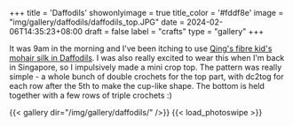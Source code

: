 +++
title = 'Daffodils'
showonlyimage = true
title_color = '#fddf8e'
image = "img/gallery/daffodils/daffodils_top.JPG"
date = 2024-02-06T14:35:23+08:00
draft = false
label = "crafts"
type = "gallery"
+++

It was 9am in the morning and I've been itching to use [Qing's fibre kid's mohair silk in Daffodils](https://www.qingfibre.com/products/kid-mohair-silk-daffodils-1). I was also really excited to wear this when I'm back in Singapore, so I impulsively made a mini crop top. The pattern was really simple - a whole bunch of double crochets for the top part, with dc2tog for each row after the 5th to make the cup-like shape. The bottom is held together with a few rows of triple crochets :) 

{{< gallery dir="/img/gallery/daffodils/" />}} {{< load_photoswipe >}} 